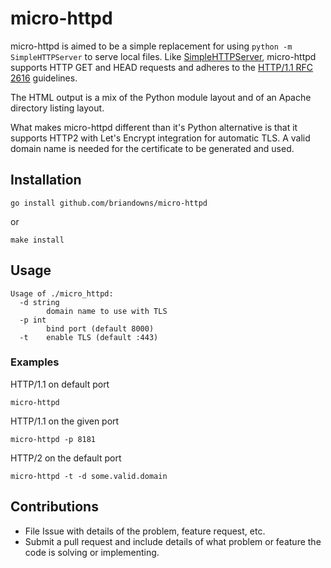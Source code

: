 # micro-httpd

micro-httpd is aimed to be a simple replacement for using `python -m SimpleHTTPServer` to serve local files.  Like [SimpleHTTPServer](https://docs.python.org/2/library/simplehttpserver.html), micro-httpd supports HTTP GET and HEAD requests and adheres to the [HTTP/1.1 RFC 2616](https://www.w3.org/Protocols/rfc2616/rfc2616-sec14.html) guidelines.  

The HTML output is a mix of the Python module layout and of an Apache directory listing layout. 

What makes micro-httpd different than it's Python alternative is that it supports HTTP2 with Let's Encrypt integration for automatic TLS.  A valid domain name is needed for the certificate to be generated and used.

## Installation

```
go install github.com/briandowns/micro-httpd
```
or
```
make install
```

## Usage

```
Usage of ./micro_httpd:
  -d string
    	domain name to use with TLS
  -p int
    	bind port (default 8000)
  -t	enable TLS (default :443)
```

### Examples

HTTP/1.1 on default port

```
micro-httpd
```

HTTP/1.1 on the given port

```
micro-httpd -p 8181
```

HTTP/2 on the default port

```
micro-httpd -t -d some.valid.domain
```

## Contributions 

* File Issue with details of the problem, feature request, etc.
* Submit a pull request and include details of what problem or feature the code is solving or implementing.

